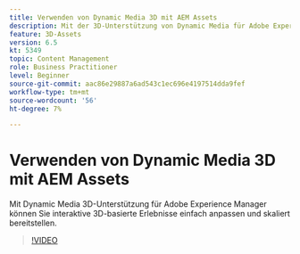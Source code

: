 ```yaml
---
title: Verwenden von Dynamic Media 3D mit AEM Assets
description: Mit der 3D-Unterstützung von Dynamic Media für Adobe Experience Manager können Sie interaktive 3D-basierte Erlebnisse ganz einfach anpassen und bereitstellen.
feature: 3D-Assets
version: 6.5
kt: 5349
topic: Content Management
role: Business Practitioner
level: Beginner
source-git-commit: aac86e29887a6ad543c1ec696e4197514dda9fef
workflow-type: tm+mt
source-wordcount: '56'
ht-degree: 7%

---
```



# Verwenden von Dynamic Media 3D mit AEM Assets

Mit Dynamic Media 3D-Unterstützung für Adobe Experience Manager können Sie interaktive 3D-basierte Erlebnisse einfach anpassen und skaliert bereitstellen.

>[!VIDEO](https://video.tv.adobe.com/v/35156/?quality=12&learn=on)
